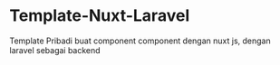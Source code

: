 # Template-Nuxt-Laravel
Template Pribadi buat component component dengan nuxt js, dengan laravel sebagai backend
